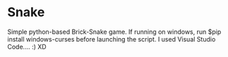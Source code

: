 # Snake
Simple python-based Brick-Snake game.
If running on windows, run $pip install windows-curses before launching the script.
I used Visual Studio Code.... :) XD

